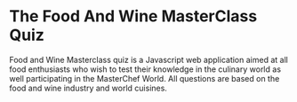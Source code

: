 # The Food And Wine MasterClass Quiz
Food and Wine Masterclass quiz is a Javascript web application aimed at all food enthusiasts who wish to test their knowledge in the culinary world as well participating in the MasterChef World. All questions are based on the food and wine industry and world cuisines.
<!-- ![This is an image](https://myoctocat.com/assets/images/base-octocat.svg) -->

